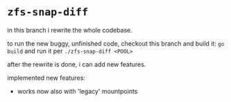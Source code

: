 # `zfs-snap-diff`

in this branch i rewrite the whole codebase.

to run the new buggy, unfinished code, checkout this branch and build it: `go build`
and run it per `./zfs-snap-diff <POOL>`


after the rewrite is done, i can add new features.

implemented new features:

  - works now also with 'legacy' mountpoints
